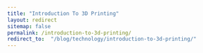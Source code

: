```yaml
---
title: "Introduction To 3D Printing"
layout: redirect
sitemap: false
permalink: /introduction-to-3d-printing/
redirect_to:  "/blog/technology/introduction-to-3d-printing/"
---
```

